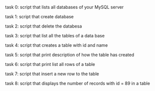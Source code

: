 task 0: script that lists all databases of your MySQL server

task 1: script that create database

task 2: script that delete the databesa

task 3: script that list all the tables of a data base

task 4: script that creates a table with id and name

task 5: script that print description of how the table has created

task 6: script that print list all rows of a table

task 7: script that insert a new row to the table

task 8: script that displays the number of records with id = 89 in a table